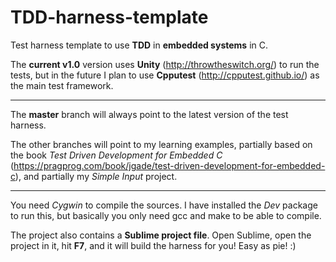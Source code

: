 TDD-harness-template
====================

Test harness template to use __TDD__ in __embedded systems__ in C.

The __current v1.0__ version uses __Unity__ (http://throwtheswitch.org/) to run the tests, but in the future I plan to use __Cpputest__ (http://cpputest.github.io/) as the main test framework.

---

The __master__ branch will always point to the latest version of the test harness.

The other branches will point to my learning examples, partially based on the book _Test Driven Development for Embedded C_ (https://pragprog.com/book/jgade/test-driven-development-for-embedded-c), and partially my _Simple Input_ project.

---

You need _Cygwin_ to compile the sources. I have installed the _Dev_ package to run this, but basically you only need gcc and make to be able to compile. 

The project also contains a __Sublime project file__. Open Sublime, open the project in it, hit __F7__, and it will build the harness for you! Easy as pie! :)


